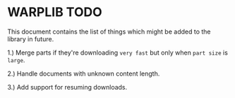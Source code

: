 # WARPLIB TODO

This document contains the list of things which might be added to the library in future.

1.) Merge parts if they're downloading `very fast` but only when `part size` is `large`.

2.) Handle documents with unknown content length.

3.) Add support for resuming downloads.
